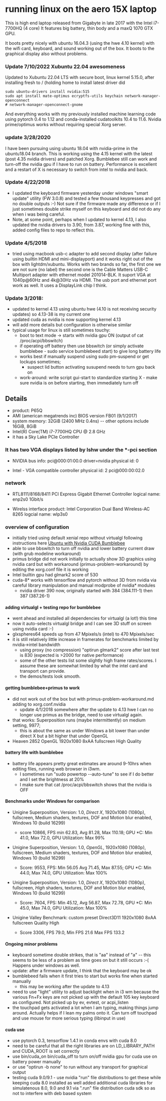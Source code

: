 # running linux on the aero 15X laptop

This is high end laptop released from Gigabyte in late 2017 with the Intel i7-7700HQ (4 core)
It features big battery, thin body and a maxQ 1070 GTX GPU. 

It boots pretty nicely with ubuntu 16.04.3 (using the hwe 4.10 kernel) with the wifi card, keyboard,
and sound working out of the box. It boots to the graphical display also without problems.

### Update 7/10/2022   Xubuntu 22.04 awesomeness
Updated to Xubuntu 22.04 LTS with secure boot, linux kernel 5.15.0, 
after installing fresh to / (holding home to install latest driver did
```
sudo ubuntu-drivers install nvidia:515
sudo apt install mate-optimus ecryptfs-utils keychain network-manager-openconnect
# network-manager-openconnect-gnome
```

And everything works with my previously installed machine learning code using pytorch 0.4 to 1.12 and conda-installed cudatoolkits 10.4 to 11.6. Nvidia prime/optimus works without requiring special Xorg server.

### update 3/28/2020
I have been pursuing using ubuntu 18.04 with nvidia-prime in the ubuntu18.04 branch. This is working using the 4.15 kernel with the latest (post 4.35 nvidia drivers) and patched Xorg. Bumblebee still can work and turn-off the nvidia gpu if I have to run on battery. Performance is excellent and a restart of X is necessary to switch from intel to nvidia and back.

### Update 4/22/2018

- I updated the keyboard firmware yesterday under windows "smart update" utility (FW 3.0.8) and tested a few thousand keypresses and got no double outputs :-) Not sure if the firmware made any difference or if I just sometimes double strike myself on this keyboard and did not do any when i was being careful. 
- Note, at some point, perhaps when I updated to kernel 4.13, I also updated the nvidia drivers to 3.90, from 3.87, working fine with this, added config files to repo to reflect this.

### Update 4/5/2018

 - tried using macbook usb-c adapter to add second display (after failure using builtin HDMI and mini-displayport) and it works right out of the box with lightdm/xubuntu. Works with two brands so far, the first one we are not sure (no label) the second one is the Cable Matters USB-C Multiport adapter with ethernet model 201014-BLK. It suport VGA at 1040p@60Hz and 4k@30Hz via HDMI. The usb port and ethernet port work as well. It uses a DisplayLink chip I think.

### Update 3/2018:

 - updated to kernel 4.13 using ubuntu hwe (4.10 is not receiving security updates) so 4.13-38 is my current one
 - updated cuda as nvidia is now supporting kernel 4.13
 - will add more details but configuration is otherwise similar
 - typical usage for linux is still sometimes touchy:
   - boot to text mode -> startx with nvidia gpu ON (output of cat /proc/acpi/bbswitch) 
   - if operating off battery then use bbswitch (or simply activate bumblebee - sudo service bumblebeed start) to give long battery life
   - works best if manually suspend using sudo pm-suspend or get lockups sometimes; 
     - suspect lid button activating susupend needs to turn gpu back on 
   - work-around: write script gui-start to standardize starting X - make sure nvidia is on before starting, then immediately turn off

## Details

- product: P65Q
- AMI (american megatrends inc) BIOS version FB01 (9/1/2017)
- system memory: 32GiB (2400 MHz 0.4ns) -- other options include 16GiB, 8GiB
- Intel(R) Core(TM) i7-7700HQ CPU @ 2.8 GHz
- it has a Sky Lake PCIe Controller

### It has two VGA displays listed by lshw under the *-pci section

- NVIDIA 
  bus info: pci@000:01:00.0
  driver=nvidia
  physical id: 0

- Intel - VGA compatible controller
  physical id: 2
  pci@000:00:02.0

### network

- RTL8111/8168/8411 PCI Express Gigabit Ethernet Controller
  logical name: enp2s0
  1Gbit/s
 
- Wirelss interface
  product: Intel Corporation Dual Band Wireless-AC 8265
  logcial name: wlp3s0
  
### overview of configuration

- initially tried using default xenial repo without virtualgl following instructions here [Ubuntu with Nvidia CUDA Bumblebee](https://hemenkapadia.github.io/blog/2016/11/11/Ubuntu-with-Nvidia-CUDA-Bumblebee.html)
- able to use bbswitch to turn off nvidia and lower battery current draw (with grub modeline workaround)
- primus bridge did not work initially to actually show 3D graphics using nvidia card but with workaround (primus-problem-workaround) by editing the xorg.conf file it is working
- Intel builtin gpu had glmark2 score of 530
- cuda-8* works with tensorflow and pytorch without 3D from nvidia via careful library manipulation and manual modprobe of nvidia* modules
  - nvidia driver 390 now, originally started with 384 (384.111-1) then 387 (387.26-1)


#### adding virtualgl + testing repo for bumblebee

- went ahead and installed all dependencies for virtualgl (a lot!) this time
- now it auto-selects virtualgl bridge and I can see 3D stuff on screen using nvidia card :-)
- glxspheres64 speeds up from 47 Mpixels/s (intel) to 470 Mpixels/sec
- it is still relatively little increase in framerates for benchmarks limited by nvidia->intel bandwidth
  - using proxy (no compression) "optirun glmark2" score after last test is 830 (expected is >2000 for native performance)
  - some of the other tests list some slightly high frame rates/scores. I assume these are somewhat limited by what the intel card and transport can provide.
  - the demos/tests look smooth.
  
#### getting bumblebee+primus to work

- did not work out of the box but with primus-problem-workaround.md adding to xorg.conf.nvidia
  - update 4/1/2018 somewhere after the update to 4.13 hwe I can no longer use primus as the bridge, need to use virtualgl again. 
- that works: Superposition runs (maybe intermittently) on medium setting, 9977; 
  - this is about the same as under Windows a bit lower than under direct X but a bit higher that under OpenGL
- Heaven 2852 OpenGL 1920x1080 8xAA fullscreen High Quality

#### battery life with bumblebee 

- battery life appears pretty great estimates are around 9-10hrs when editing files, running web browser in i3wm.
  - I sometimes run "sudo powertop --auto-tune" to see if I do better and I set the brightness at 20%
  - I make sure that cat /proc/acpi/bbswitch shows that the nvidia is OFF

#### Benchmarks under Windows for comparison

- Unigine Superposition, Version: 1.0, _Direct X_, 1920x1080 (1080p), fullscreen,  Medium shaders, textures, DOF and Motion blur enabled, Windows 10 (build 16299)
  - score 10866, FPS min 62.83, Avg 81.28, Max 110.18; GPU *C: Min 41.0, Max 72.0, GPU Utilization: Max 99%
  
- Unigine Superposition, Version: 1.0, _OpenGL_, 1920x1080 (1080p), fullscreen,  Medium shaders, textures, DOF and Motion blur enabled, Windows 10 (build 16299)
  - Score: 9553, FPS: Min 56.05 Avg 71.45, Max 87.55; GPU *C: Min 44.0, Max 74.0, GPU Utilization: Max 100%
 
- Unigine Superposition, Version: 1.0, _Direct X_, 1920x1080 (1080p), fullscreen,  _High_ shaders, textures, DOF and Motion blur enabled, Windows 10 (build 16299)
  - Score: 7604, FPS: Min 45.12, Avg 56.87, Max 72.78, GPU *C: Min 45.0, Max 74.0, GPU Utilization: Max 100%

- Unigine Valley Benchmark: custom preset Direct3D11 1920x1080 8xAA fullscreen Quality High
  - Score 3306, FPS 79.0, Min FPS 21.6 Max FPS 133.2 


#### Ongoing minor problems

- keyboard sometime double strikes, that is "aa" instead of "a" -- this seems to be less of a problem as time goes on but it still occurs :-( Happens under windows as well.
 - update: after a firmware update, I think that the keyboard may be ok
- bumblebeed fails when it first tries to start but works fine when started manually
  - this may be working after the update to 4.13
- need to use "light" utility to adjust backlight when in i3 wm because the various Fn+Fx keys are not picked up with the default 105 key keyboard as configured. Not picked up by ev, evtest, or acpi_listen
- the touchpad gets activated a lot when I am typing, making things jump around. Actually helps if I lean my palms onto it. Can turn off touchpad and use mouse for more serious typing (libinput in use)

#### cuda use

- use pytorch 0.3, tensorflow 1.4.1 in conda envs with cuda 8.0
- need to be careful that all the right libraries are on LD_LIBRARY_PATH and CUDA_ROOT is set correctly
- use bin/cuda_on bin/cuda_off to turn on/off nvidia gpu for cuda use on battery power manually
- or use "optirun -b none" to run without any transport for graphical output
- testing cuda 9.0/9.1 - use nvidia "run" file distributions to get these while keeping cuda 8.0 installed as well
  added additional cuda libraries for simulatenous 8.0, 9.0 and 9.1 via ".run" file distribution cuda sdk so as not to interfere with deb based system

